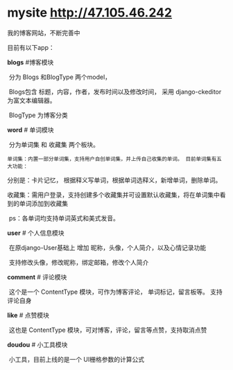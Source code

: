 # mysite http://47.105.46.242

我的博客网站，不断完善中

目前有以下app：

**blogs** #博客模块

​	分为 Blogs 和BlogType 两个model，

​	Blogs包含 标题，内容，作者，发布时间以及修改时间， 采用 django-ckeditor为富文本编辑器。

​	BlogType 为博客分类

**word**  # 单词模块

​	分为单词集 和 收藏集 两个板块。

 	单词集：内置一部分单词集，支持用户自创单词集，并上传自己收集的单词。 目前单词集有五大功能：

分别是：卡片记忆， 根据释义写单词，根据单词选释义，新增单词，删除单词。

​	收藏集：需用户登录，支持创建多个收藏集并可设置默认收藏集，将在单词集中看到的单词添加到收藏集

​	ps：各单词均支持单词英式和美式发音。

**user**  # 个人信息模块 

​	在原django-User基础上 增加 昵称，头像，个人简介，以及心情记录功能

​	支持修改头像，修改昵称，绑定邮箱，修改个人简介

**comment** # 评论模块

​	这个是一个 ContentType 模块，可作为博客评论， 单词标记，留言板等。 支持评论自身

**like**  # 点赞模块

​	这也是 ContentType 模块，可对博客，评论，留言等点赞，支持取消点赞

**doudou** # 小工具模块

​	小工具，目前上线的是一个 UI栅格参数的计算公式
